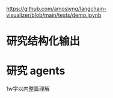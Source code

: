 https://github.com/amosjyng/langchain-visualizer/blob/main/tests/demo.ipynb


# 研究结构化输出
# 研究 agents

1w字以内整篇理解
